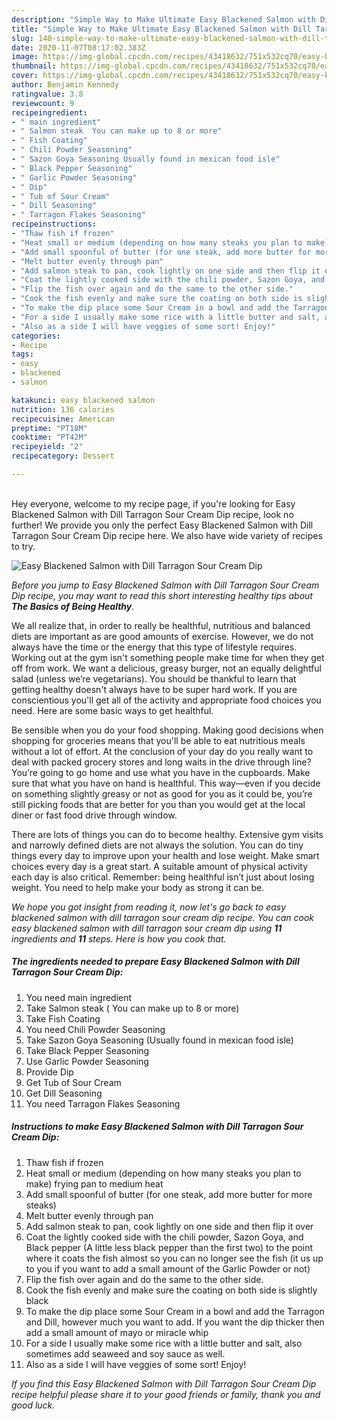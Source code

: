 ```yaml
---
description: "Simple Way to Make Ultimate Easy Blackened Salmon with Dill Tarragon Sour Cream Dip"
title: "Simple Way to Make Ultimate Easy Blackened Salmon with Dill Tarragon Sour Cream Dip"
slug: 140-simple-way-to-make-ultimate-easy-blackened-salmon-with-dill-tarragon-sour-cream-dip
date: 2020-11-07T08:17:02.383Z
image: https://img-global.cpcdn.com/recipes/43418632/751x532cq70/easy-blackened-salmon-with-dill-tarragon-sour-cream-dip-recipe-main-photo.jpg
thumbnail: https://img-global.cpcdn.com/recipes/43418632/751x532cq70/easy-blackened-salmon-with-dill-tarragon-sour-cream-dip-recipe-main-photo.jpg
cover: https://img-global.cpcdn.com/recipes/43418632/751x532cq70/easy-blackened-salmon-with-dill-tarragon-sour-cream-dip-recipe-main-photo.jpg
author: Benjamin Kennedy
ratingvalue: 3.8
reviewcount: 9
recipeingredient:
- " main ingredient"
- " Salmon steak  You can make up to 8 or more"
- " Fish Coating"
- " Chili Powder Seasoning"
- " Sazon Goya Seasoning Usually found in mexican food isle"
- " Black Pepper Seasoning"
- " Garlic Powder Seasoning"
- " Dip"
- " Tub of Sour Cream"
- " Dill Seasoning"
- " Tarragon Flakes Seasoning"
recipeinstructions:
- "Thaw fish if frozen"
- "Heat small or medium (depending on how many steaks you plan to make) frying pan to medium heat"
- "Add small spoonful of butter (for one steak, add more butter for more steaks)"
- "Melt butter evenly through pan"
- "Add salmon steak to pan, cook lightly on one side and then flip it over"
- "Coat the lightly cooked side with the chili powder, Sazon Goya, and Black pepper (A little less black pepper than the first two) to the point where it coats the fish almost so you can no longer see the fish (it us up to you if you want to add a small amount of the Garlic Powder or not)"
- "Flip the fish over again and do the same to the other side."
- "Cook the fish evenly and make sure the coating on both side is slightly black"
- "To make the dip place some Sour Cream in a bowl and add the Tarragon and Dill, however much you want to add. If you want the dip thicker then add a small amount of mayo or miracle whip"
- "For a side I usually make some rice with a little butter and salt, also sometimes add seaweed and soy sauce as well."
- "Also as a side I will have veggies of some sort! Enjoy!"
categories:
- Recipe
tags:
- easy
- blackened
- salmon

katakunci: easy blackened salmon 
nutrition: 136 calories
recipecuisine: American
preptime: "PT18M"
cooktime: "PT42M"
recipeyield: "2"
recipecategory: Dessert

---
```

<br>
Hey everyone, welcome to my recipe page, if you're looking for Easy Blackened Salmon with Dill Tarragon Sour Cream Dip recipe, look no further! We provide you only the perfect Easy Blackened Salmon with Dill Tarragon Sour Cream Dip recipe here. We also have wide variety of recipes to try.
<br>


![Easy Blackened Salmon with Dill Tarragon Sour Cream Dip](https://img-global.cpcdn.com/recipes/43418632/751x532cq70/easy-blackened-salmon-with-dill-tarragon-sour-cream-dip-recipe-main-photo.jpg)

<i>Before you jump to Easy Blackened Salmon with Dill Tarragon Sour Cream Dip recipe, you may want to read this short interesting healthy tips about <strong>The Basics of Being Healthy</strong>.</i>

We all realize that, in order to really be healthful, nutritious and balanced diets are important as are good amounts of exercise. However, we do not always have the time or the energy that this type of lifestyle requires. Working out at the gym isn't something people make time for when they get off from work. We want a delicious, greasy burger, not an equally delightful salad (unless we’re vegetarians). You should be thankful to learn that getting healthy doesn't always have to be super hard work. If you are conscientious you'll get all of the activity and appropriate food choices you need. Here are some basic ways to get healthful.

Be sensible when you do your food shopping. Making good decisions when shopping for groceries means that you'll be able to eat nutritious meals without a lot of effort. At the conclusion of your day do you really want to deal with packed grocery stores and long waits in the drive through line? You’re going to go home and use what you have in the cupboards. Make sure that what you have on hand is healthful. This way—even if you decide on something slightly greasy or not as good for you as it could be, you’re still picking foods that are better for you than you would get at the local diner or fast food drive through window.

There are lots of things you can do to become healthy. Extensive gym visits and narrowly defined diets are not always the solution. You can do tiny things every day to improve upon your health and lose weight. Make smart choices every day is a great start. A suitable amount of physical activity each day is also critical. Remember: being healthful isn’t just about losing weight. You need to help make your body as strong it can be. 


<i>We hope you got insight from reading it, now let's go back to easy blackened salmon with dill tarragon sour cream dip recipe. You can cook easy blackened salmon with dill tarragon sour cream dip using <strong>11</strong> ingredients and <strong>11</strong> steps. Here is how you cook that.
</i>

##### The ingredients needed to prepare Easy Blackened Salmon with Dill Tarragon Sour Cream Dip:

1. You need  main ingredient
1. Take  Salmon steak ( You can make up to 8 or more)
1. Take  Fish Coating
1. You need  Chili Powder Seasoning
1. Take  Sazon Goya Seasoning (Usually found in mexican food isle)
1. Take  Black Pepper Seasoning
1. Use  Garlic Powder Seasoning
1. Provide  Dip
1. Get  Tub of Sour Cream
1. Get  Dill Seasoning
1. You need  Tarragon Flakes Seasoning


##### Instructions to make Easy Blackened Salmon with Dill Tarragon Sour Cream Dip:

1. Thaw fish if frozen
1. Heat small or medium (depending on how many steaks you plan to make) frying pan to medium heat
1. Add small spoonful of butter (for one steak, add more butter for more steaks)
1. Melt butter evenly through pan
1. Add salmon steak to pan, cook lightly on one side and then flip it over
1. Coat the lightly cooked side with the chili powder, Sazon Goya, and Black pepper (A little less black pepper than the first two) to the point where it coats the fish almost so you can no longer see the fish (it us up to you if you want to add a small amount of the Garlic Powder or not)
1. Flip the fish over again and do the same to the other side.
1. Cook the fish evenly and make sure the coating on both side is slightly black
1. To make the dip place some Sour Cream in a bowl and add the Tarragon and Dill, however much you want to add. If you want the dip thicker then add a small amount of mayo or miracle whip
1. For a side I usually make some rice with a little butter and salt, also sometimes add seaweed and soy sauce as well.
1. Also as a side I will have veggies of some sort! Enjoy!


<i>If you find this Easy Blackened Salmon with Dill Tarragon Sour Cream Dip recipe helpful please share it to your good friends or family, thank you and good luck.</i>
